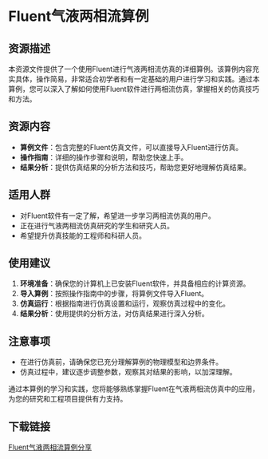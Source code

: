 # Fluent气液两相流算例

## 资源描述

本资源文件提供了一个使用Fluent进行气液两相流仿真的详细算例。该算例内容充实具体，操作简易，非常适合初学者和有一定基础的用户进行学习和实践。通过本算例，您可以深入了解如何使用Fluent软件进行两相流仿真，掌握相关的仿真技巧和方法。

## 资源内容

- **算例文件**：包含完整的Fluent仿真文件，可以直接导入Fluent进行仿真。
- **操作指南**：详细的操作步骤和说明，帮助您快速上手。
- **结果分析**：提供仿真结果的分析方法和技巧，帮助您更好地理解仿真结果。

## 适用人群

- 对Fluent软件有一定了解，希望进一步学习两相流仿真的用户。
- 正在进行气液两相流仿真研究的学生和研究人员。
- 希望提升仿真技能的工程师和科研人员。

## 使用建议

1. **环境准备**：确保您的计算机上已安装Fluent软件，并具备相应的计算资源。
2. **导入算例**：按照操作指南中的步骤，将算例文件导入Fluent。
3. **仿真运行**：根据指南进行仿真设置和运行，观察仿真过程中的变化。
4. **结果分析**：使用提供的分析方法，对仿真结果进行深入分析。

## 注意事项

- 在进行仿真前，请确保您已充分理解算例的物理模型和边界条件。
- 仿真过程中，建议逐步调整参数，观察其对结果的影响，以加深理解。

通过本算例的学习和实践，您将能够熟练掌握Fluent在气液两相流仿真中的应用，为您的研究和工程项目提供有力支持。

## 下载链接

[Fluent气液两相流算例分享](https://pan.quark.cn/s/ccbda271a3ad)